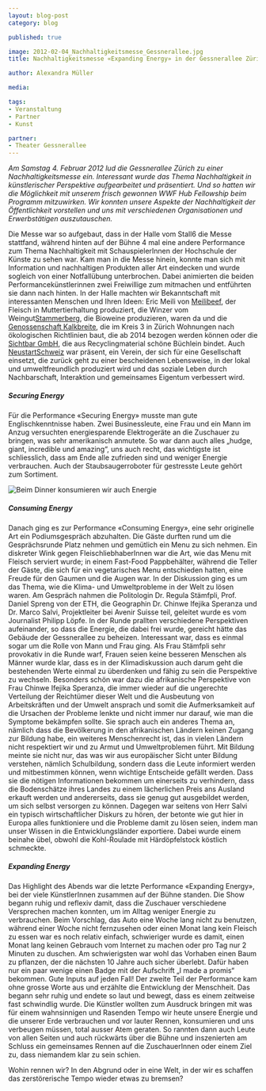 ```yaml
---
layout: blog-post
category: blog

published: true

image: 2012-02-04_Nachhaltigkeitsmesse_Gessnerallee.jpg
title: Nachhaltigkeitsmesse «Expanding Energy» in der Gessnerallee Zürich

author: Alexandra Müller

media: 

tags:
- Veranstaltung
- Partner
- Kunst

partner:
- Theater Gessnerallee
---
```


*Am Samstag 4. Februar 2012 lud die Gessnerallee Zürich zu einer Nachhaltigkeitsmesse ein. Interessant wurde das Thema Nachhaltigkeit in künstlerischer Perspektive aufgearbeitet und präsentiert. Und so hatten wir die Möglichkeit mit unserem frisch gewonnen WWF Hub Fellowship beim Programm mitzuwirken. Wir konnten unsere Aspekte der Nachhaltigkeit der Öffentlichkeit vorstellen und uns mit verschiedenen Organisationen und Erwerbstätigen auszutauschen.*

Die Messe war so aufgebaut, dass in der Halle vom Stall6 die Messe stattfand, während hinten auf der Bühne 4 mal eine andere Performance zum Thema Nachhaltigkeit mit SchauspielerInnen der Hochschule der Künste zu sehen war. Kam man in die Messe hinein, konnte man sich mit Information und nachhaltigen Produkten aller Art eindecken und wurde sogleich von einer Notfallübung unterbrochen. Dabei animierten die beiden Performancekünstlerinnen zwei Freiwillige zum mitmachen und entführten sie dann nach hinten. In der Halle machten wir Bekanntschaft mit interessanten Menschen und Ihren Ideen: Eric Meili von [Meilibeef][1], der Fleisch in Muttertierhaltung produziert, die Winzer vom Weingut[Stammerberg][2], die Bioweine produzieren, waren da und die [Genossenschaft Kalkbreite][3], die im Kreis 3 in Zürich Wohnungen nach ökologischen Richtlinien baut, die ab 2014 bezogen werden können oder die [Sichtbar GmbH][4], die aus Recyclingmaterial schöne Büchlein bindet. Auch [NeustartSchweiz][5] war präsent, ein Verein, der sich für eine Gesellschaft einsetzt, die zurück geht zu einer bescheidenen Lebensweise, in der lokal und umweltfreundlich produziert wird und das soziale Leben durch Nachbarschaft, Interaktion und gemeinsames Eigentum verbessert wird. 

##### Securing Energy
Für die Performance «Securing Energy» musste man gute Englischkenntnisse haben. Zwei Businessleute, eine Frau und ein Mann im Anzug versuchten  energiesparende Elektrogeräte an die Zuschauer zu bringen, was sehr amerikanisch anmutete. So war dann auch alles „hudge, giant, incredible und amazing“, uns auch recht, das wichtigste ist schliesslich, dass am Ende alle zufrieden sind und weniger Energie verbrauchen. Auch der Staubsaugerroboter für gestresste Leute gehört zum Sortiment.

![Beim Dinner konsumieren wir auch Energie][6]

##### Consuming Energy
Danach ging es zur Performance «Consuming Energy», eine sehr originelle Art ein Podiumsgespräch abzuhalten. Die Gäste durften rund um die Gesprächsrunde Platz nehmen und gemütlich ein Menu zu sich nehmen. Ein diskreter Wink gegen FleischliebhaberInnen war die Art, wie das Menu mit Fleisch serviert wurde; in einem Fast-Food Pappbehälter, während die Teller der Gäste, die sich für ein vegetarisches Menu entschieden hatten, eine Freude für den Gaumen und die Augen war. In der Diskussion ging es um das Thema, wie die Klima- und Umweltprobleme in der Welt zu lösen waren. Am Gespräch nahmen die Politologin Dr. Regula Stämfpli, Prof. Daniel Spreng von der ETH, die Geographin Dr. Chinwe Ifejika Speranza und Dr. Marco Salvi, Projektleiter bei Avenir Suisse teil, geleitet wurde es vom Journalist Philipp Löpfe. In der Runde prallten verschiedene Perspektiven aufeinander, so dass die Energie, die dabei frei wurde, gereicht hätte das Gebäude der Gessnerallee zu beheizen. Interessant war, dass es einmal sogar um die Rolle von Mann und Frau ging.  Als Frau Stämfpli sehr provokativ in die Runde warf, Frauen seien keine besseren Menschen als Männer wurde klar, dass es in der Klimadiskussion auch darum geht die bestehenden Werte einmal zu überdenken und fähig zu sein die Perspektive zu wechseln. Besonders schön war dazu die afrikanische Perspektive von Frau Chinwe Ifejika Speranza, die immer wieder auf die ungerechte Verteilung der Reichtümer dieser Welt und die Ausbeutung von Arbeitskräften und der Umwelt ansprach und somit die Aufmerksamkeit auf die Ursachen der Probleme lenkte und nicht immer nur darauf, wie man die Symptome bekämpfen sollte. Sie sprach auch ein anderes Thema an, nämlich dass die Bevölkerung in den afrikanischen Ländern keinen Zugang zur Bildung habe, ein weiteres Menschenrecht ist, das in vielen Ländern nicht respektiert wir und zu Armut und Umweltproblemen führt. Mit Bildung meinte sie nicht nur, das was wir aus europäischer Sicht unter Bildung verstehen, nämlich Schulbildung, sondern dass die Leute informiert werden und mitbestimmen können, wenn wichtige Entscheide gefällt werden. Dass sie die nötigen Informationen bekommen um einerseits zu verhindern, dass die Bodenschätze ihres Landes zu einem lächerlichen Preis ans Ausland erkauft werden und andererseits, dass sie genug gut ausgebildet werden, um sich selbst versorgen zu können. Dagegen war seitens von Herr Salvi ein typisch wirtschaftlicher Diskurs zu hören, der betonte wie gut hier in Europa alles funktioniere und die Probleme damit zu lösen seien, indem man unser Wissen in die Entwicklungsländer exportiere. Dabei wurde einem beinahe übel, obwohl die Kohl-Roulade mit Härdöpfelstock köstlich schmeckte.

##### Expanding Energy
Das Highlight des Abends war die letzte Performance «Expanding Energy», bei der viele KünstlerInnen zusammen auf der Bühne standen. Die Show begann ruhig und reflexiv damit, dass die Zuschauer verschiedene Versprechen machen konnten, um im Alltag weniger Energie zu verbrauchen. Beim Vorschlag, das Auto eine Woche lang nicht zu benutzen, während einer Woche nicht fernzusehen oder einen Monat lang kein Fleisch zu essen war es noch relativ einfach, schwieriger wurde es damit, einen Monat lang keinen Gebrauch vom Internet zu machen oder pro Tag nur 2 Minuten zu duschen. Am schwierigsten war wohl das Vorhaben einen Baum zu pflanzen, der die nächsten 10 Jahre auch sicher überlebt. Dafür haben nur ein paar wenige einen Badge mit der Aufschrift „I made a promis“ bekommen. Gute Inputs auf jeden Fall! Der zweite Teil der Performance kam ohne grosse Worte aus und erzählte die Entwicklung der Menschheit. Das begann sehr ruhig und endete so laut und bewegt, dass es einem zeitweise fast schwindlig wurde. Die Künstler wollten zum Ausdruck bringen mit was für einem wahnsinnigen und Rasenden Tempo wir heute unsere Energie und die unserer Erde verbrauchen und vor lauter Rennen, konsumieren und uns verbeugen müssen, total ausser Atem geraten. So rannten dann auch Leute von allen  Seiten und auch rückwärts über die Bühne und inszenierten am Schluss ein gemeinsames Rennen auf die ZuschauerInnen oder einem Ziel zu, dass niemandem klar zu sein schien.

Wohin rennen wir? In den Abgrund oder in eine Welt, in der wir es schaffen das zerstörerische Tempo wieder etwas zu bremsen?



[1]: http://www.meilibeef.ch/
[2]: http://www.cultiva.ch/
[3]: http://www.kalkbreite.net/
[4]: http://www.sichtbar.ch/
[5]: http://neustartschweiz.ch/
[6]: /images/blog/2012-02-04_Nachhaltigkeitsmesse_Gessnerallee.jpg
